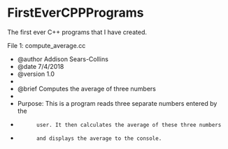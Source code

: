 # FirstEverCPPPrograms
The first ever C++ programs that I have created.

File 1:    compute_average.cc
 *  @author  Addison Sears-Collins
 *  @date    7/4/2018  
 *  @version 1.0 
 *  
 *  @brief Computes the average of three numbers
 *
 *  Purpose: This is a program reads three separate numbers entered by the
 *           user. It then calculates the average of these three numbers 
 *           and displays the average to the console.
